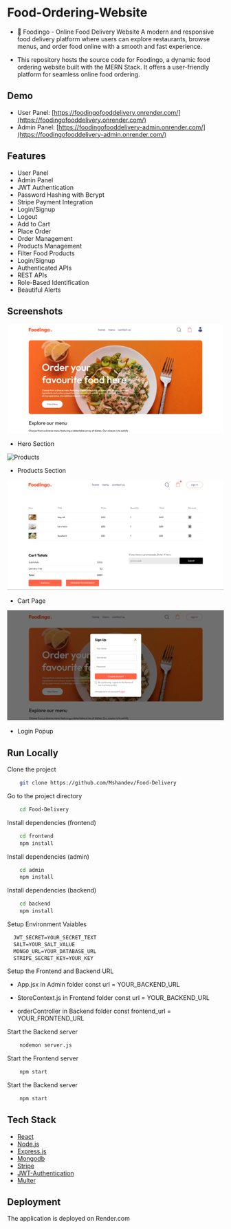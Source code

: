 # Food-Ordering-Website
- 🍴 Foodingo - Online Food Delivery Website A modern and responsive food delivery platform where users can explore restaurants, browse menus, and order food online with a smooth and fast experience. 

- This repository hosts the source code for Foodingo, a dynamic food ordering website built with the MERN Stack. It offers a user-friendly platform for seamless online food ordering.

## Demo

- User Panel: [https://foodingofooddelivery.onrender.com/](https://foodingofooddelivery.onrender.com/)
- Admin Panel: [https://foodingofooddelivery-admin.onrender.com/](https://foodingofooddelivery-admin.onrender.com/)

## Features

- User Panel
- Admin Panel
- JWT Authentication
- Password Hashing with Bcrypt
- Stripe Payment Integration
- Login/Signup
- Logout
- Add to Cart
- Place Order
- Order Management
- Products Management
- Filter Food Products
- Login/Signup
- Authenticated APIs
- REST APIs
- Role-Based Identification
- Beautiful Alerts

## Screenshots

![Hero](testing2/home.png)
- Hero Section

![Products](https://i.ibb.co/JnNQPyQ/food-products.png)
- Products Section

![Cart](testing2/cart.png)
- Cart Page

![Login](testing2/login.png)
- Login Popup

## Run Locally

Clone the project

```bash
    git clone https://github.com/Mshandev/Food-Delivery
```
Go to the project directory

```bash
    cd Food-Delivery
```
Install dependencies (frontend)

```bash
    cd frontend
    npm install
```
Install dependencies (admin)

```bash
    cd admin
    npm install
```
Install dependencies (backend)

```bash
    cd backend
    npm install
```
Setup Environment Vaiables

```Make .env file in "backend" folder and store environment Variables
  JWT_SECRET=YOUR_SECRET_TEXT
  SALT=YOUR_SALT_VALUE
  MONGO_URL=YOUR_DATABASE_URL
  STRIPE_SECRET_KEY=YOUR_KEY
 ```

Setup the Frontend and Backend URL
   - App.jsx in Admin folder
      const url = YOUR_BACKEND_URL
     
  - StoreContext.js in Frontend folder
      const url = YOUR_BACKEND_URL

  - orderController in Backend folder
      const frontend_url = YOUR_FRONTEND_URL 

Start the Backend server

```bash
    nodemon server.js
```

Start the Frontend server

```bash
    npm start
```

Start the Backend server

```bash
    npm start
```
## Tech Stack
* [React](https://reactjs.org/)
* [Node.js](https://nodejs.org/en)
* [Express.js](https://expressjs.com/)
* [Mongodb](https://www.mongodb.com/)
* [Stripe](https://stripe.com/)
* [JWT-Authentication](https://jwt.io/introduction)
* [Multer](https://www.npmjs.com/package/multer)

## Deployment

The application is deployed on Render.com
